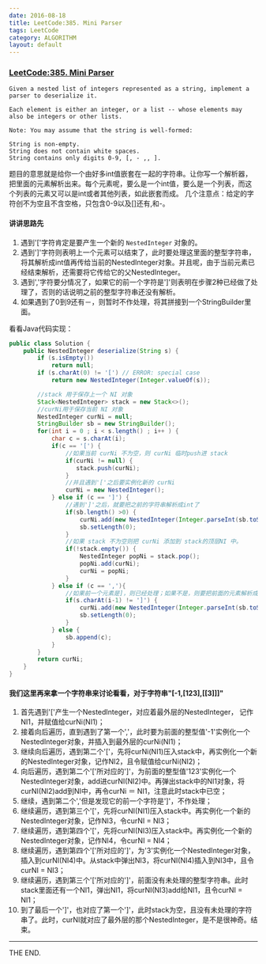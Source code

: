 ```yaml
---
date: 2016-08-18
title: LeetCode:385. Mini Parser
tags: LeetCode
category: ALGORITHM
layout: default
---
```


### [LeetCode:385. Mini Parser](https://leetcode.com/problems/mini-parser/)

```
Given a nested list of integers represented as a string, implement a parser to deserialize it.

Each element is either an integer, or a list -- whose elements may also be integers or other lists.

Note: You may assume that the string is well-formed:

String is non-empty.
String does not contain white spaces.
String contains only digits 0-9, [, - ,, ].
```

<!--more-->

题目的意思就是给你一个由好多int值嵌套在一起的字符串。让你写一个解析器，把里面的元素解析出来。每个元素呢，要么是一个int值，要么是一个列表，而这个列表的元素又可以是int或者其他列表，如此嵌套而成。
几个注意点：给定的字符创不为空且不含空格，只包含0-9以及[]还有,和-。

#### 讲讲思路先

1. 遇到'['字符肯定是要产生一个新的 `NestedInteger` 对象的。
2. 遇到']'字符则表明上一个元素可以结束了，此时要处理这里面的整型字符串，将其解析成int值再传给当前的NestedInteger对象。并且呢，由于当前元素已经结束解析，还需要将它传给它的父NestedInteger。
3. 遇到','字符要分情况了，如果它的前一个字符是']'则表明在步骤2种已经做了处理了，否则的话说明之前的整型字符串还没有解析。
4. 如果遇到了0到9还有－，则暂时不作处理，将其拼接到一个StringBuilder里面。

看看Java代码实现：

```java
public class Solution {
    public NestedInteger deserialize(String s) {
        if (s.isEmpty())
            return null;
        if (s.charAt(0) != '[') // ERROR: special case
            return new NestedInteger(Integer.valueOf(s));

        //stack 用于保存上一个 NI 对象
        Stack<NestedInteger> stack = new Stack<>();
        //curNi用于保存当前 NI 对象
        NestedInteger curNi = null;
        StringBuilder sb = new StringBuilder();
        for(int i = 0 ; i < s.length() ; i++ ) {
            char c = s.charAt(i);
            if(c == '[') {
                //如果当前 curNi 不为空，则 curNi 临时push进 stack
                if(curNi != null) {
                   stack.push(curNi);
                }
                //并且遇到'['之后要实例化新的 curNi
                curNi = new NestedInteger();
            } else if (c == ']') {
                //遇到']'之后，就要把之前的字符串解析成int了
                if(sb.length() >0) {
                    curNi.add(new NestedInteger(Integer.parseInt(sb.toString())));
                    sb.setLength(0);
                }
                //如果 stack 不为空则把 curNi 添加到 stack的顶层NI 中。
                if(!stack.empty()) {
                    NestedInteger popNi = stack.pop();
                    popNi.add(curNi);
                    curNi = popNi;
                }
            } else if (c == ','){
                //如果前一个元素是]，则已经处理；如果不是，则要把前面的元素解析成int
                if(s.charAt(i-1) != ']') {
                    curNi.add(new NestedInteger(Integer.parseInt(sb.toString())));
                    sb.setLength(0);
                }
            } else {
                sb.append(c);
            }
        }
        return curNi;
    }
}
```

#### 我们这里再来拿一个字符串来讨论看看，对于字符串"[-1,[123],[[3]]]"

1. 首先遇到'['产生一个NestedInteger，对应着最外层的NestedInteger， 记作NI1，并赋值给curNi(NI1)；
2. 接着向后遍历，直到遇到了第一个','，此时要为前面的整型值'-1'实例化一个NestedInteger对象，并插入到最外层的curNi(NI1)；
3. 继续向后遍历，遇到第二个'['，先将curNi(NI1)压入stack中，再实例化一个新的NestedInteger对象，记作NI2，且令赋值给curNi(NI2)；
4. 向后遍历，遇到第二个'['所对应的']'，为前面的整型值'123'实例化一个NestedInteger对象，add进curNI(NI2)中。再弹出stack中的NI1对象，将curNI(NI2)add到NI中，再令curNi ＝ NI1，注意此时stack中已空；
5. 继续，遇到第二个','但是发现它的前一个字符是']'，不作处理；
6. 继续遍历，遇到第三个'['，先将curNI(NI1)压入stack中。再实例化一个新的NestedInteger对象，记作NI3，令curNI = NI3；
7. 继续遍历，遇到第四个'['，先将curNI(NI3)压入stack中。再实例化一个新的NestedInteger对象，记作NI4，令curNI = NI4；
8. 继续遍历，遇到第四个'['所对应的']'，为'3'实例化一个NestedInteger对象，插入到curNI(NI4)中。从stack中弹出NI3，将curNI(NI4)插入到NI3中，且令curNI = NI3；
9. 继续遍历，遇到第三个'['所对应的']'，前面没有未处理的整型字符串。此时stack里面还有一个NI1，弹出NI1，将curNI(NI3)add给NI1，且令curNI = NI1；
10. 到了最后一个']'，也对应了第一个']'，此时stack为空，且没有未处理的字符串了。此时，curNI就对应了最外层的那个NestedInteger，是不是很神奇。结束。

- - -
THE END.
